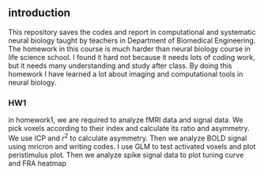 ## introduction
This repository saves the codes and report in computational and systematic  neural biology taught by teachers in Department of Biomedical Engineering.
The homework in this course is much harder than neural biology course in life science school. I found it hard not because it needs lots of coding work, but it needs many understanding and study after class. By doing this homework I have learned a lot about imaging and computational tools in neural biology.

### HW1
in homework1, we are required to analyze fMRI data and signal data. We pick voxels according to their index and calculate its ratio and asymmetry. We use ICP and $r^2$ to calculate asymmetry. Then we analyze BOLD signal using mricron and writing codes. I use GLM to test activated voxels and plot peristimulus plot. Then we analyze spike signal data to plot tuning curve and FRA heatmap

